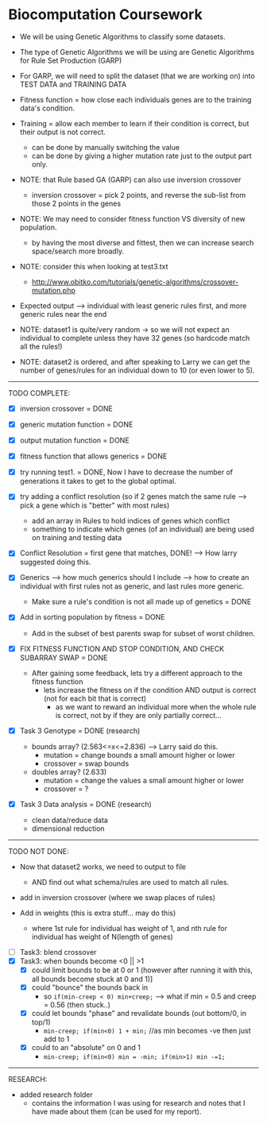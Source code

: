 # Biocomputation Coursework

- We will be using Genetic Algorithms to classify some datasets.

- The type of Genetic Algorithms we will be using are Genetic Algorithms for Rule Set Production (GARP)

- For GARP, we will need to split the dataset (that we are working on) into TEST DATA and TRAINING DATA

- Fitness function = how close each individuals genes are to the training data's condition.

- Training = allow each member to learn if their condition is correct, but their output is not correct.
  - can be done by manually switching the value
  - can be done by giving a higher mutation rate just to the output part only.

- NOTE: that Rule based GA (GARP) can also use inversion crossover
  - inversion crossover = pick 2 points, and reverse the sub-list from those 2 points in the genes

- NOTE: We may need to consider fitness function VS diversity of new population.
  - by having the most diverse and fittest, then we can increase search space/search more broadly.

- NOTE: consider this when looking at test3.txt
  - http://www.obitko.com/tutorials/genetic-algorithms/crossover-mutation.php

- Expected output --> individual with least generic rules first, and more generic rules near the end

- NOTE: dataset1 is quite/very random -> so we will not expect an individual to complete unless they have 32 genes (so hardcode match all the rules!)
- NOTE: dataset2 is ordered, and after speaking to Larry we can get the number of genes/rules for an individual down to 10 (or even lower to 5).

------------------------------------------

TODO COMPLETE:

- [x] inversion crossover = DONE

- [x] generic mutation function = DONE

- [x] output mutation function = DONE

- [x] fitness function that allows generics = DONE

- [x] try running test1. = DONE, Now I have to decrease the number of generations it takes to get to the global optimal.

- [x] try adding a conflict resolution (so if 2 genes match the same rule --> pick a gene which is "better" with most rules)
  - add an array in Rules to hold indices of genes which conflict
  - something to indicate which genes (of an individual) are being used on training and testing data

- [x] Conflict Resolution = first gene that matches, DONE! --> How larry suggested doing this.

- [x] Generics --> how much generics should I include --> how to create an individual with first rules not as generic, and last rules more generic.
  - Make sure a rule's condition is not all made up of genetics = DONE

- [x] Add in sorting population by fitness = DONE
  - Add in the subset of best parents swap for subset of worst children.

- [x] FIX FITNESS FUNCTION AND STOP CONDITION, AND CHECK SUBARRAY SWAP = DONE
  - After gaining some feedback, lets try a different approach to the fitness function
    - lets increase the fitness on if the condition AND output is correct (not for each bit that is correct)
      - as we want to reward an individual more when the whole rule is correct, not by if they are only partially correct...

- [x] Task 3 Genotype = DONE (research)
  - bounds array? (2.563<=x<=2.836) --> Larry said do this.
    - mutation = change bounds a small amount higher or lower
    - crossover = swap bounds
  - doubles array? (2.633)
    - mutation = change the values a small amount higher or lower
    - crossover = ?

- [x] Task 3 Data analysis = DONE (research)
  - clean data/reduce data
  - dimensional reduction

------------------------------------------------

TODO NOT DONE:

- Now that dataset2 works, we need to output to file
  - AND find out what schema/rules are used to match all rules.

- add in inversion crossover (where we swap places of rules)

- Add in weights (this is extra stuff... may do this)
  - where 1st rule for individual has weight of 1, and nth rule for individual has weight of N(length of genes)

- [ ] Task3: blend crossover
- [x] Task3: when bounds become <0 || >1
  - [x] could limit bounds to be at 0 or 1 (however after running it with this, all bounds become stuck at 0 and 1)]
  - [x] could "bounce" the bounds back in
    - so `if(min-creep < 0) min+creep;` --> what if min = 0.5 and creep = 0.56 (then stuck..)
  - [x] could let bounds "phase" and revalidate bounds (out bottom/0, in top/1)
    - `min-creep; if(min<0) 1 + min;` //as min becomes -ve then just add to 1
  - [x] could to an "absolute" on 0 and 1
    - `min-creep; if(min<0) min = -min; if(min>1) min -=1;`


------------------------------------------
RESEARCH:
- added research folder
  - contains the information I was using for research and notes that I have made about them (can be used for my report).
